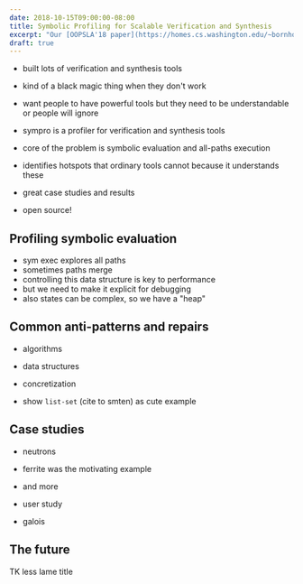```yaml
---
date: 2018-10-15T09:00:00-08:00
title: Symbolic Profiling for Scalable Verification and Synthesis
excerpt: "Our [OOPSLA'18 paper](https://homes.cs.washington.edu/~bornholt/papers/sympro-oopsla18.pdf) introduces performance debugging techniques for automated reasoning tools."
draft: true
---
```


- built lots of verification and synthesis tools
- kind of a black magic thing when they don't work
- want people to have powerful tools but they need to be understandable or people will ignore

- sympro is a profiler for verification and synthesis tools
- core of the problem is symbolic evaluation and all-paths execution
- identifies hotspots that ordinary tools cannot because it understands these
- great case studies and results
- open source!

## Profiling symbolic evaluation

- sym exec explores all paths
- sometimes paths merge
- controlling this data structure is key to performance
- but we need to make it explicit for debugging
- also states can be complex, so we have a "heap"

## Common anti-patterns and repairs

- algorithms
- data structures
- concretization

- show `list-set` (cite to smten) as cute example

## Case studies

- neutrons
- ferrite was the motivating example
- and more

- user study
- galois

## The future

TK less lame title